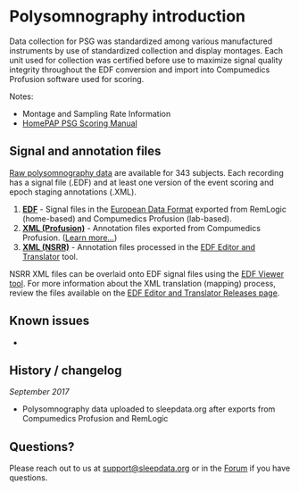 # Polysomnography introduction

Data collection for PSG was standardized among various manufactured instruments by use of standardized collection and display montages. Each unit used for collection was certified before use to maximize signal quality integrity throughout the EDF conversion and import into Compumedics Profusion software used for scoring.

Notes:

- Montage and Sampling Rate Information
- [HomePAP PSG Scoring Manual](:files_path:/documentation?f=HomePAP_PSG_Scoring_Manual.pdf)

## Signal and annotation files

[Raw polysomnography data](:files_path:/polysomnography) are available for 343 subjects. Each recording has a signal file (.EDF) and at least one version of the event scoring and epoch staging annotations (.XML).

1. **[EDF](:files_path:/polysomnography/edfs)** - Signal files in the [European Data Format](http://www.edfplus.info/) exported from RemLogic (home-based) and Compumedics Profusion (lab-based).
2. **[XML (Profusion)](:files_path:/polysomnography/annotations-events-profusion)** - Annotation files exported from Compumedics Profusion. ([Learn more...](https://github.com/nsrr/edf-editor-translator/wiki/Compumedics-Annotation-Format))
3. **[XML (NSRR)](:files_path:/polysomnography/annotations-events-nsrr)** - Annotation files processed in the [EDF Editor and Translator](https://www.sleepdata.org/community/tools/12) tool.

NSRR XML files can be overlaid onto EDF signal files using the [EDF Viewer tool](https://sleepdata.org/community/tools/nsrr-edf-viewer). For more information about the XML translation (mapping) process, review the files available on the [EDF Editor and Translator Releases page](https://github.com/nsrr/edf-editor-translator/releases).

## Known issues

- <note discrepancies in file counts>

## History / changelog

*September 2017*
- Polysomnography data uploaded to sleepdata.org after exports from Compumedics Profusion and RemLogic

## Questions?

Please reach out to us at support@sleepdata.org or in the [Forum](https://sleepdata.org/forum) if you have questions.

